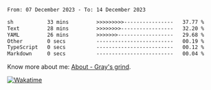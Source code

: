 <!--START_SECTION:waka-->

```txt
From: 07 December 2023 - To: 14 December 2023

sh           33 mins         >>>>>>>>>----------------   37.77 %
Text         28 mins         >>>>>>>>-----------------   32.20 %
YAML         26 mins         >>>>>>>------------------   29.68 %
Other        0 secs          -------------------------   00.19 %
TypeScript   0 secs          -------------------------   00.12 %
Markdown     0 secs          -------------------------   00.04 %
```

<!--END_SECTION:waka-->

<!-- [![grayxu's github stats](https://github-readme-stats.vercel.app/api?username=grayxu&count_private=true&show_icons=true)](https://github.com/grayxu) -->

Know more about me: [About - Gray's grind](https://www.grayxu.cn/).
<p align="left">
  <a href="https://wakatime.com/@grayxu" target="_blank">
    <img alt="Wakatime" src="https://wakatime.com/badge/user/c69eb31e-43a1-463f-8968-c3449e386f57.svg"/>
  </a>
</p>

